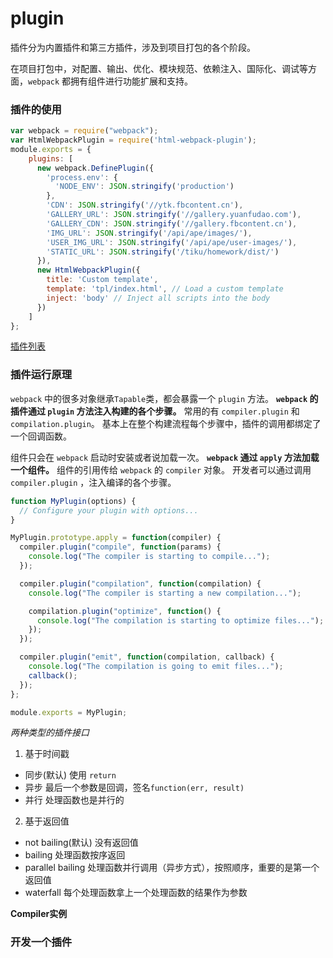 # plugin

插件分为内置插件和第三方插件，涉及到项目打包的各个阶段。

在项目打包中，对配置、输出、优化、模块规范、依赖注入、国际化、调试等方面，`webpack` 都拥有组件进行功能扩展和支持。

### 插件的使用

```javascript
var webpack = require("webpack");
var HtmlWebpackPlugin = require('html-webpack-plugin');
module.exports = {
    plugins: [
      new webpack.DefinePlugin({
        'process.env': {
          'NODE_ENV': JSON.stringify('production')
        },
        'CDN': JSON.stringify('//ytk.fbcontent.cn'),
        'GALLERY_URL': JSON.stringify('//gallery.yuanfudao.com'),
        'GALLERY_CDN': JSON.stringify('//gallery.fbcontent.cn'),
        'IMG_URL': JSON.stringify('/api/ape/images/'),
        'USER_IMG_URL': JSON.stringify('/api/ape/user-images/'),
        'STATIC_URL': JSON.stringify('/tiku/homework/dist/')
      }),
      new HtmlWebpackPlugin({
        title: 'Custom template',
        template: 'tpl/index.html', // Load a custom template
        inject: 'body' // Inject all scripts into the body
      })
    ]
};
```

[插件列表](http://webpack.github.io/docs/list-of-plugins.html)

### 插件运行原理

`webpack` 中的很多对象继承`Tapable`类，都会暴露一个 `plugin` 方法。
__`webpack` 的插件通过 `plugin` 方法注入构建的各个步骤。__
常用的有 `compiler.plugin` 和 `compilation.plugin`。
基本上在整个构建流程每个步骤中，插件的调用都绑定了一个回调函数。

组件只会在 `webpack` 启动时安装或者说加载一次。
__`webpack` 通过 `apply` 方法加载一个组件。__
组件的引用传给 `webpack` 的 `compiler` 对象。
开发者可以通过调用 `compiler.plugin` ，注入编译的各个步骤。

```javascript
function MyPlugin(options) {
  // Configure your plugin with options...
}

MyPlugin.prototype.apply = function(compiler) {
  compiler.plugin("compile", function(params) {
    console.log("The compiler is starting to compile...");
  });

  compiler.plugin("compilation", function(compilation) {
    console.log("The compiler is starting a new compilation...");

    compilation.plugin("optimize", function() {
      console.log("The compilation is starting to optimize files...");
    });
  });

  compiler.plugin("emit", function(compilation, callback) {
    console.log("The compilation is going to emit files...");
    callback();
  });
};

module.exports = MyPlugin;
```

_两种类型的插件接口_

1. 基于时间戳
  * 同步(默认) 使用 `return`
  * 异步 最后一个参数是回调，签名`function(err, result)`
  * 并行 处理函数也是并行的
2. 基于返回值
  * not bailing(默认) 没有返回值
  * bailing 处理函数按序返回
  * parallel bailing 处理函数并行调用（异步方式），按照顺序，重要的是第一个返回值
  * waterfall 每个处理函数拿上一个处理函数的结果作为参数

__Compiler实例__

### 开发一个插件